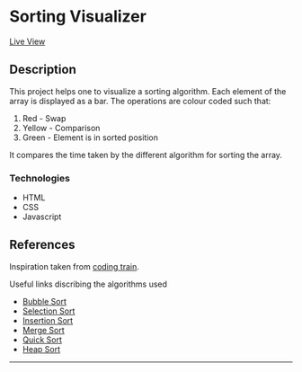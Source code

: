 # Sorting Visualizer

[Live View](https://ankeeeeeeeet.github.io/Sorting-Visualiser/)

## Description

This project helps one to visualize a sorting algorithm. Each element of the array is displayed as a bar. The operations are colour coded such that: 

1. Red - Swap
2. Yellow - Comparison 
3. Green - Element is in sorted position

It compares the time taken by the different algorithm for sorting the array.


### Technologies

- HTML 
- CSS
- Javascript


## References

Inspiration taken from [coding train](https://www.youtube.com/watch?v=67k3I2GxTH8).

Useful links discribing the algorithms used 

- [Bubble Sort](https://en.wikipedia.org/wiki/Bubble_sort)
- [Selection Sort](https://en.wikipedia.org/wiki/Selection_sort)
- [Insertion Sort](https://en.wikipedia.org/wiki/Insertion_sort)
- [Merge Sort](https://en.wikipedia.org/wiki/Merge_sort)
- [Quick Sort](https://en.wikipedia.org/wiki/Quicksort)
- [Heap Sort](https://en.wikipedia.org/wiki/Heapsort)

---
